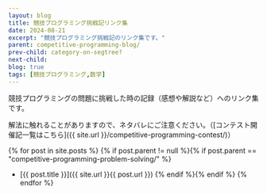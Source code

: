 ```yaml
---
layout: blog
title: 競技プログラミング挑戦記リンク集
date: 2024-08-21
excerpt: "競技プログラミング挑戦記のリンク集です。"
parent: competitive-programming-blog/
prev-child: category-on-segtree?
next-child: 
blog: true
tags: [競技プログラミング,数学]
---
```


競技プログラミングの問題に挑戦した時の記録（感想や解説など）へのリンク集です。

解法に触れることがありますので、ネタバレにご注意ください。（[コンテスト開催記一覧はこちら]({{ site.url }}/competitive-programming-contest/)）

{% for post in site.posts %}
{% if post.parent != null %}{% if post.parent == "competitive-programming-problem-solving/" %}
- [{{ post.title }}]({{ site.url }}{{ post.url }})
{% endif %}{% endif %}
{% endfor %}
